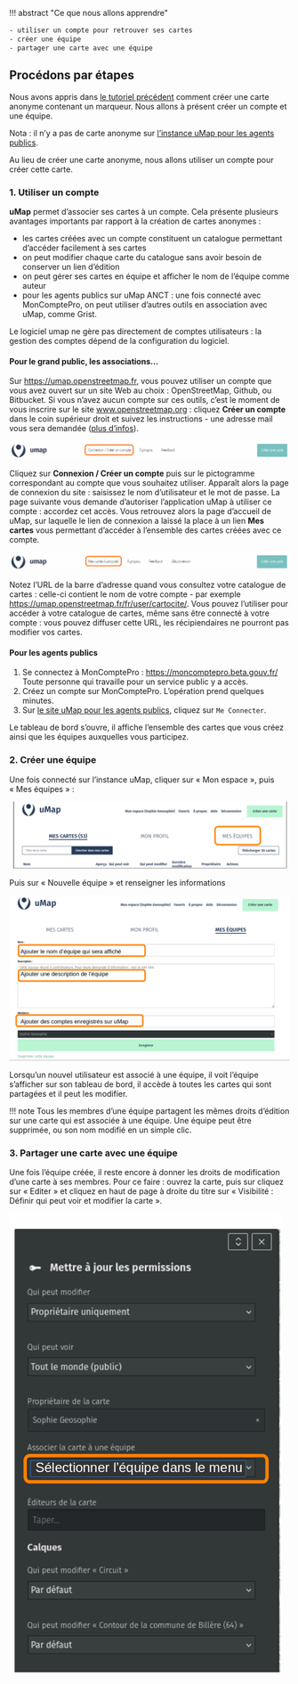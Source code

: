 !!! abstract "Ce que nous allons apprendre"

    - utiliser un compte pour retrouver ses cartes
    - créer une équipe
    - partager une carte avec une équipe

## Procédons par étapes

Nous avons appris dans [le tutoriel précédent](2-first-map.md) comment créer une
carte anonyme contenant un marqueur. Nous allons à présent créer un compte et une équipe.

Nota : il n’y a pas de carte anonyme sur
[l’instance uMap pour les agents publics](https://umap.incubateur.anct.gouv.fr/fr/).

Au lieu de créer une carte anonyme, nous allons utiliser un compte pour
créer cette carte.

### 1. Utiliser un compte

**uMap** permet d’associer ses cartes à un compte. Cela présente plusieurs
avantages importants par rapport à la création de cartes anonymes :

-   les cartes créées avec un compte constituent un catalogue permettant
    d’accéder facilement à ses cartes
-   on peut modifier chaque carte du catalogue sans avoir besoin de
    conserver un lien d’édition
-   on peut gérer ses cartes en équipe et afficher le nom de l’équipe comme auteur
-   pour les agents publics sur uMap ANCT : une fois connecté avec MonComptePro, on peut utiliser d’autres outils en association avec uMap, comme Grist.

Le logiciel umap ne gère pas directement de comptes utilisateurs : la
gestion des comptes dépend de la configuration du logiciel.

#### Pour le grand public, les associations…

Sur <https://umap.openstreetmap.fr>, vous pouvez utiliser un compte que vous
avez ouvert sur un site Web au choix : OpenStreetMap, Github,
ou Bitbucket. Si vous n’avez aucun compte sur ces outils, c’est le
moment de vous inscrire sur le site www.openstreetmap.org : cliquez
**Créer un compte** dans le coin supérieur droit et suivez les
instructions - une adresse mail vous sera demandée ([plus
d’infos](https://openstreetmap.fr/inscription-openstreetmap)).

![umap_header.png](../../static/tutoriels/3-jutilise-un-compte-et-cree-une-belle-carte/umap_header.png)

Cliquez sur **Connexion /
Créer un compte** puis sur le pictogramme correspondant au compte que
vous souhaitez utiliser. Apparaît alors la page de connexion du site :
saisissez le nom d’utilisateur et le mot de passe. La page suivante vous
demande d’autoriser l’application uMap à utiliser ce compte : accordez
cet accès. Vous retrouvez alors la page d’accueil de uMap, sur laquelle
le lien de connexion a laissé la place à un lien **Mes cartes** vous
permettant d’accéder à l’ensemble des cartes créées avec ce compte.

![umap_connect.png](../../static/tutoriels/3-jutilise-un-compte-et-cree-une-belle-carte/umap_connect.png)

Notez l’URL de la barre d’adresse quand vous consultez votre catalogue
de cartes : celle-ci contient le nom de votre compte - par exemple
<https://umap.openstreetmap.fr/fr/user/cartocite/>. Vous pouvez
l’utiliser pour accéder à votre catalogue de cartes, même sans être
connecté à votre compte : vous pouvez diffuser cette URL, les
récipiendaires ne pourront pas modifier vos cartes.

#### Pour les agents publics
1. Se connectez à MonComptePro : <https://moncomptepro.beta.gouv.fr/>
   Toute personne qui travaille pour un service public y a accès.
2. Créez un compte sur MonComptePro. L’opération prend quelques minutes.
3. Sur [le site uMap pour les agents publics](https://umap.incubateur.anct.gouv.fr/fr/),
   cliquez sur `Me Connecter`.

Le tableau de bord s’ouvre, il  affiche l’ensemble des cartes que
vous créez ainsi que les équipes auxquelles vous participez.


### 2. Créer une équipe

Une fois connecté sur l’instance uMap,
cliquer sur « Mon espace », puis « Mes équipes » :

![Lien vers l’onglet des équipes](../../static/tutoriels/my-teams.png)

Puis sur « Nouvelle équipe » et renseigner les informations

![Formulaire d’édition des équipes](../../static/tutoriels/my-teams-form.png)

Lorsqu’un nouvel utilisateur est associé à une équipe,
il voit l’équipe s’afficher sur son tableau de bord,
il accède à toutes les cartes qui sont partagées et il peut les modifier.

!!! note
    Tous les membres d’une équipe partagent les mêmes droits d’édition sur une carte
    qui est associée à une équipe. Une équipe peut être supprimée,
    ou son nom modifié en un simple clic.

### 3. Partager une carte avec une équipe

Une fois l’équipe créée, il reste encore à donner les droits de modification
d’une carte à ses membres. Pour ce faire : ouvrez la carte,
puis sur cliquez sur « Editer » et cliquez en haut de page
à droite du titre sur « Visibilité : Définir qui peut voir et modifier la carte ».

![Panneau de permissions pour la sélection des équipes](../../static/tutoriels/my-teams-permissions.png)

